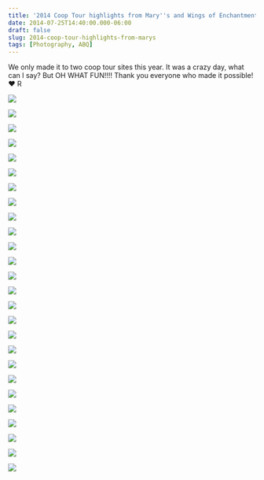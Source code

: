 ```yaml
---
title: '2014 Coop Tour highlights from Mary''s and Wings of Enchantment @NMExtensionPubs @dukecityfix'
date: 2014-07-25T14:40:00.000-06:00
draft: false
slug: 2014-coop-tour-highlights-from-marys
tags: [Photography, ABQ]
---
```


We only made it to two coop tour sites this year. It was a crazy day, what can I say? But OH WHAT FUN!!!! Thank you everyone who made it possible!  
♥ R  
  

![](/images/blog/legacy/DSC05298a+(Medium).jpg)

  

![](/images/blog/legacy/DSC05308+%2528Medium%2529.JPG)

  

![](/images/blog/legacy/DSC05279+%2528Medium%2529.JPG)

  

![](/images/blog/legacy/DSC05310+%2528Medium%2529.JPG)

  

![](/images/blog/legacy/DSC05304+%2528Medium%2529.JPG)

  

![](/images/blog/legacy/DSC05305+%2528Medium%2529.JPG)

  

![](/images/blog/legacy/DSC05307+%2528Medium%2529.JPG)

  

![](/images/blog/legacy/DSC05306+%2528Medium%2529.JPG)

  

![](/images/blog/legacy/DSC05301+%2528Medium%2529.JPG)

  

![](/images/blog/legacy/DSC05299+%2528Medium%2529.JPG)

  

![](/images/blog/legacy/DSC05297+%2528Medium%2529.JPG)

  

![](/images/blog/legacy/DSC05291+%2528Medium%2529.JPG)

  

![](/images/blog/legacy/DSC05292+%2528Medium%2529.JPG)

  

![](/images/blog/legacy/DSC05293+%2528Medium%2529.JPG)

  

![](/images/blog/legacy/DSC05294+%2528Medium%2529.JPG)

  

![](/images/blog/legacy/DSC05295+%2528Medium%2529.JPG)

  

![](/images/blog/legacy/DSC05280+%2528Medium%2529.JPG)

  

![](/images/blog/legacy/DSC05286+%2528Medium%2529.JPG)

  

![](/images/blog/legacy/DSC05287+%2528Medium%2529.JPG)

  

![](/images/blog/legacy/DSC05288+%2528Medium%2529.JPG)

  

![](/images/blog/legacy/DSC05281+%2528Medium%2529.JPG)

  

![](/images/blog/legacy/DSC05282+%2528Medium%2529.JPG)

  

![](/images/blog/legacy/DSC05289+%2528Medium%2529.JPG)

  

![](/images/blog/legacy/DSC05290+%2528Medium%2529.JPG)

  

![](/images/blog/legacy/DSC05283+%2528Medium%2529.JPG)

  

![](/images/blog/legacy/DSC05284+%2528Medium%2529.JPG)